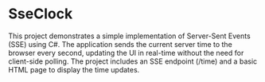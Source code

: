 # SseClock
This project demonstrates a simple implementation of Server-Sent Events (SSE) using C#. The application sends the current server time to the browser every second, updating the UI in real-time without the need for client-side polling. The project includes an SSE endpoint (/time) and a basic HTML page to display the time updates.
